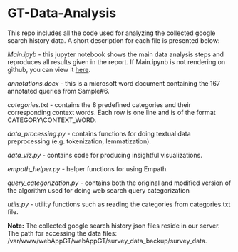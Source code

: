 # GT-Data-Analysis

This repo includes all the code used for analyzing the collected google search history data. A short description for each file is presented below:

*Main.ipyb* - this jupyter notebook shows the main data analysis steps and reproduces all results given in the report. If Main.ipynb is not rendering on github, you can view it [here](https://nbviewer.jupyter.org/github/Davit98/GT-Data-Analysis/blob/main/Main.ipynb).

*annotations.docx* - this is a microsoft word document containing the 167 annotated queries from Sample#6.

*categories.txt* - contains the 8 predefined categories and their corresponding context words. Each row is one line and is of the format CATEGORY\CONTEXT_WORD.

*data_processing.py* - contains functions for doing textual data preprocessing (e.g. tokenization, lemmatization).

*data_viz.py* - contains code for producing insightful visualizations.

*empath_helper.py* - helper functions for using Empath.

*query_categorization.py* - contains both the original and modified version of the algorithm used for doing web search query categorization 

*utils.py* - utility functions such as reading the categories from categories.txt file.

**Note:** The collected google search history json files reside in our server. The path for accessing the data files: /var/www/webAppGT/webAppGT/survey_data_backup/survey_data.

